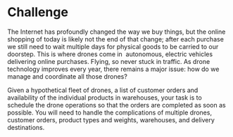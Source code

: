 # Challenge

The Internet has profoundly changed the way we buy things, but the online shopping of today is likely not the end of that change; after each purchase we still need to wait multiple days for physical goods to be carried to our doorstep.
This is where drones come in ­ autonomous, electric vehicles delivering online purchases. Flying, so never stuck in traffic. As drone technology improves every year, there remains a major issue: how do we manage and coordinate all those drones?

Given a hypothetical fleet of drones, a list of customer orders and availability of the individual products in warehouses, your task is to schedule the drone operations so that the orders are completed as soon as possible. You will need to handle the complications of multiple drones, customer orders, product types and weights, warehouses, and delivery destinations.
